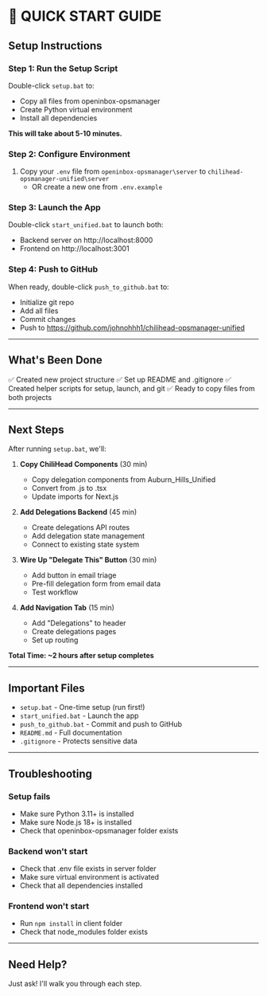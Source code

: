 # 🚀 QUICK START GUIDE

## Setup Instructions

### Step 1: Run the Setup Script
Double-click `setup.bat` to:
- Copy all files from openinbox-opsmanager
- Create Python virtual environment
- Install all dependencies

**This will take about 5-10 minutes.**

### Step 2: Configure Environment
1. Copy your `.env` file from `openinbox-opsmanager\server` to `chilihead-opsmanager-unified\server`
   - OR create a new one from `.env.example`

### Step 3: Launch the App
Double-click `start_unified.bat` to launch both:
- Backend server on http://localhost:8000
- Frontend on http://localhost:3001

### Step 4: Push to GitHub
When ready, double-click `push_to_github.bat` to:
- Initialize git repo
- Add all files
- Commit changes
- Push to https://github.com/johnohhh1/chilihead-opsmanager-unified

---

## What's Been Done

✅ Created new project structure
✅ Set up README and .gitignore
✅ Created helper scripts for setup, launch, and git
✅ Ready to copy files from both projects

---

## Next Steps

After running `setup.bat`, we'll:

1. **Copy ChiliHead Components** (30 min)
   - Copy delegation components from Auburn_Hills_Unified
   - Convert from .js to .tsx
   - Update imports for Next.js

2. **Add Delegations Backend** (45 min)
   - Create delegations API routes
   - Add delegation state management
   - Connect to existing state system

3. **Wire Up "Delegate This" Button** (30 min)
   - Add button in email triage
   - Pre-fill delegation form from email data
   - Test workflow

4. **Add Navigation Tab** (15 min)
   - Add "Delegations" to header
   - Create delegations pages
   - Set up routing

**Total Time: ~2 hours after setup completes**

---

## Important Files

- `setup.bat` - One-time setup (run first!)
- `start_unified.bat` - Launch the app
- `push_to_github.bat` - Commit and push to GitHub
- `README.md` - Full documentation
- `.gitignore` - Protects sensitive data

---

## Troubleshooting

### Setup fails
- Make sure Python 3.11+ is installed
- Make sure Node.js 18+ is installed
- Check that openinbox-opsmanager folder exists

### Backend won't start
- Check that .env file exists in server folder
- Make sure virtual environment is activated
- Check that all dependencies installed

### Frontend won't start
- Run `npm install` in client folder
- Check that node_modules folder exists

---

## Need Help?

Just ask! I'll walk you through each step.
